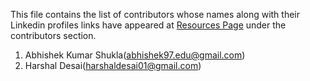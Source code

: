This file contains the list of contributors whose names along with their Linkedin profiles links have appeared at [Resources Page](http://www.czgdp.com/resources) under the contributors section.

1. Abhishek Kumar Shukla(abhishek97.edu@gmail.com)
2. Harshal Desai(harshaldesai01@gmail.com)
